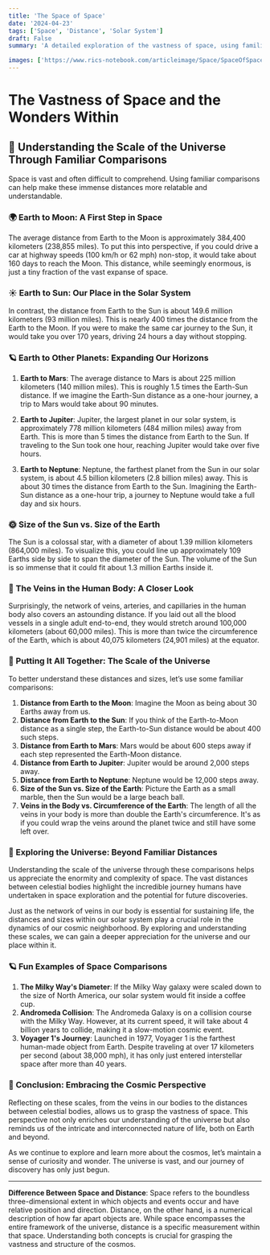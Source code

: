 ```yaml
---
title: 'The Space of Space'
date: '2024-04-23'
tags: ['Space', 'Distance', 'Solar System']
draft: False
summary: 'A detailed exploration of the vastness of space, using familiar comparisons to illustrate distances within our solar system and beyond, and highlighting the differences between space and distance.'

images: ['https://www.rics-notebook.com/articleimage/Space/SpaceOfSpace.webp']
---
```


# The Vastness of Space and the Wonders Within

## 🌌 Understanding the Scale of the Universe Through Familiar Comparisons

Space is vast and often difficult to comprehend. Using familiar comparisons can help make these immense distances more relatable and understandable.

### 🌍 Earth to Moon: A First Step in Space

The average distance from Earth to the Moon is approximately 384,400 kilometers (238,855 miles). To put this into perspective, if you could drive a car at highway speeds (100 km/h or 62 mph) non-stop, it would take about 160 days to reach the Moon. This distance, while seemingly enormous, is just a tiny fraction of the vast expanse of space.

### ☀️ Earth to Sun: Our Place in the Solar System

In contrast, the distance from Earth to the Sun is about 149.6 million kilometers (93 million miles). This is nearly 400 times the distance from the Earth to the Moon. If you were to make the same car journey to the Sun, it would take you over 170 years, driving 24 hours a day without stopping.

### 🪐 Earth to Other Planets: Expanding Our Horizons

1. **Earth to Mars**: The average distance to Mars is about 225 million kilometers (140 million miles). This is roughly 1.5 times the Earth-Sun distance. If we imagine the Earth-Sun distance as a one-hour journey, a trip to Mars would take about 90 minutes.

2. **Earth to Jupiter**: Jupiter, the largest planet in our solar system, is approximately 778 million kilometers (484 million miles) away from Earth. This is more than 5 times the distance from Earth to the Sun. If traveling to the Sun took one hour, reaching Jupiter would take over five hours.

3. **Earth to Neptune**: Neptune, the farthest planet from the Sun in our solar system, is about 4.5 billion kilometers (2.8 billion miles) away. This is about 30 times the distance from Earth to the Sun. Imagining the Earth-Sun distance as a one-hour trip, a journey to Neptune would take a full day and six hours.

### 🌞 Size of the Sun vs. Size of the Earth

The Sun is a colossal star, with a diameter of about 1.39 million kilometers (864,000 miles). To visualize this, you could line up approximately 109 Earths side by side to span the diameter of the Sun. The volume of the Sun is so immense that it could fit about 1.3 million Earths inside it.

### 🌌 The Veins in the Human Body: A Closer Look

Surprisingly, the network of veins, arteries, and capillaries in the human body also covers an astounding distance. If you laid out all the blood vessels in a single adult end-to-end, they would stretch around 100,000 kilometers (about 60,000 miles). This is more than twice the circumference of the Earth, which is about 40,075 kilometers (24,901 miles) at the equator.

### 🚀 Putting It All Together: The Scale of the Universe

To better understand these distances and sizes, let’s use some familiar comparisons:

1. **Distance from Earth to the Moon**: Imagine the Moon as being about 30 Earths away from us.
2. **Distance from Earth to the Sun**: If you think of the Earth-to-Moon distance as a single step, the Earth-to-Sun distance would be about 400 such steps.
3. **Distance from Earth to Mars**: Mars would be about 600 steps away if each step represented the Earth-Moon distance.
4. **Distance from Earth to Jupiter**: Jupiter would be around 2,000 steps away.
5. **Distance from Earth to Neptune**: Neptune would be 12,000 steps away.
6. **Size of the Sun vs. Size of the Earth**: Picture the Earth as a small marble, then the Sun would be a large beach ball.
7. **Veins in the Body vs. Circumference of the Earth**: The length of all the veins in your body is more than double the Earth's circumference. It's as if you could wrap the veins around the planet twice and still have some left over.

### 🌠 Exploring the Universe: Beyond Familiar Distances

Understanding the scale of the universe through these comparisons helps us appreciate the enormity and complexity of space. The vast distances between celestial bodies highlight the incredible journey humans have undertaken in space exploration and the potential for future discoveries.

Just as the network of veins in our body is essential for sustaining life, the distances and sizes within our solar system play a crucial role in the dynamics of our cosmic neighborhood. By exploring and understanding these scales, we can gain a deeper appreciation for the universe and our place within it.

### 🪐 Fun Examples of Space Comparisons

1. **The Milky Way's Diameter**: If the Milky Way galaxy were scaled down to the size of North America, our solar system would fit inside a coffee cup.
2. **Andromeda Collision**: The Andromeda Galaxy is on a collision course with the Milky Way. However, at its current speed, it will take about 4 billion years to collide, making it a slow-motion cosmic event.
3. **Voyager 1's Journey**: Launched in 1977, Voyager 1 is the farthest human-made object from Earth. Despite traveling at over 17 kilometers per second (about 38,000 mph), it has only just entered interstellar space after more than 40 years.

### 🔭 Conclusion: Embracing the Cosmic Perspective

Reflecting on these scales, from the veins in our bodies to the distances between celestial bodies, allows us to grasp the vastness of space. This perspective not only enriches our understanding of the universe but also reminds us of the intricate and interconnected nature of life, both on Earth and beyond.

As we continue to explore and learn more about the cosmos, let’s maintain a sense of curiosity and wonder. The universe is vast, and our journey of discovery has only just begun.

---

**Difference Between Space and Distance**: Space refers to the boundless three-dimensional extent in which objects and events occur and have relative position and direction. Distance, on the other hand, is a numerical description of how far apart objects are. While space encompasses the entire framework of the universe, distance is a specific measurement within that space. Understanding both concepts is crucial for grasping the vastness and structure of the cosmos.
